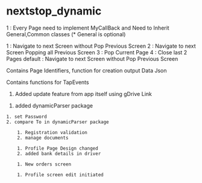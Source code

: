 # nextstop_dynamic

<!-- New Page Creation Instruction -->
  1 : Every Page need to implement MyCallBack and Need to Inherit General,Common classes (* General is optional)

<!-- Page Navigation Type (Event Name: typeOfNavigation)-->
  1 : Navigate to next Screen without Pop Previous Screen
  2 : Navigate to next Screen  Popping all  Previous Screen
  3 : Pop Current Page
  4 : Close last 2 Pages
  default :  Navigate to next Screen without Pop Previous Screen

<!-- General Class -->
  Contains Page Identifiers, function for creation output Data Json

<!-- Common Class  -->
  Contains functions for TapEvents



 <!-- version 1.0.1 Change Logs --> 
 1. Added update feature from app itself using gDrive Link

  <!-- version 1.0.2 Change Logs -->
  1. added dynamicParser package

 <!-- version 1.0.3 Change Logs -->
    1. set Password
    2. compare To in dynamicParser package

<!-- version 1.0.4 Change Logs -->
        1. Registration validation
        2. manage documents

<!-- version 1.0.5 Change Logs -->
        1. Profile Page Design changed
        2. added bank details in driver

<!-- version 1.0.6 Change Logs -->
        1. New orders screen
<!-- version 1.0.7 Change Logs -->
        1. Profile screen edit initiated
